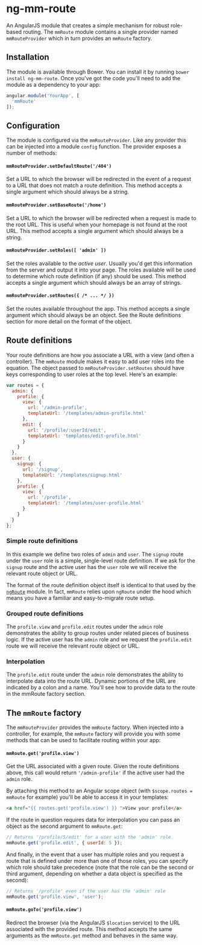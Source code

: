 # ng-mm-route

An AngularJS module that creates a simple mechanism for robust role-based
routing. The `mmRoute` module contains a single provider named `mmRouteProvider`
which in turn provides an `mmRoute` factory.

## Installation

The module is available through Bower. You can install it by running `bower
install ng-mm-route`. Once you've got the code you'll need to add the module as
a dependency to your app:

```js
angular.module('YourApp', [
  'mmRoute'
]);
```

## Configuration

The module is configured via the `mmRouteProvider`. Like any provider this can
be injected into a module `config` function. The provider exposes a number of
methods:

#### `mmRouteProvider.setDefaultRoute('/404')`

Set a URL to which the browser will be redirected in the event of a request to a
URL that does not match a route definition. This method accepts a single
argument which should always be a string.

#### `mmRouteProvider.setBaseRoute('/home')`

Set a URL to which the browser will be redirected when a request is made to the
root URL. This is useful when your homepage is not found at the root URL. This
method accepts a single argument which should always be a string.

#### `mmRouteProvider.setRoles([ 'admin' ])`

Set the roles available to the *active user*. Usually you'd get this information
from the server and output it into your page. The roles available will be used
to determine which route definition (if any) should be used. This method accepts
a single argument which should always be an array of strings.

#### `mmRouteProvider.setRoutes({ /* ... */ })`

Set the routes available throughout the app. This method accepts a single
argument which should always be an object. See the Route definitions section for
more detail on the format of the object.

## Route definitions

Your route definitions are how you associate a URL with a view (and often a
controller). The `mmRoute` module makes it easy to add user roles into the
equation. The object passed to `mmRouteProvider.setRoutes` should have keys
corresponding to user roles at the top level. Here's an example:

```js
var routes = {
  admin: {
    profile: {
      view: {
        url: '/admin-profile',
        templateUrl: '/templates/admin-profile.html'
      },
      edit: {
        url: '/profile/:userId/edit',
        templateUrl: 'templates/edit-profile.html'
      }
    }
  },
  user: {
    signup: {
      url: '/signup',
      templateUrl: '/templates/signup.html'
    },
    profile: {
      view: {
        url: '/profile',
        templateUrl: '/templates/user-profile.html'
      }
    }
  }
};
```

### Simple route definitions

In this example we define two roles of `admin` and `user`. The `signup` route
under the `user` role is a simple, single-level route definition. If we ask for
the `signup` route and the active user has the `user` role we will receive the
relevant route object or URL.

The format of the route definition object itself is identical to that used by
the [`ngRoute`][ngroute] module. In fact, `mmRoute` relies upon `ngRoute` under
the hood which means you have a familiar and easy-to-migrate route setup.

### Grouped route definitions

The `profile.view` and `profile.edit` routes under the `admin` role demonstrates
the ability to group routes under related pieces of business logic. If the
active user has the `admin` role and we request the `profile.edit` route we will
receive the relevant route object or URL.

### Interpolation

The `profile.edit` route under the `admin` role demonstrates the ability to
interpolate data into the route URL. Dynamic portions of the URL are indicated
by a colon and a name. You'll see how to provide data to the route in the
mmRoute factory section.

## The `mmRoute` factory

The `mmRouteProvider` provides the `mmRoute` factory. When injected into a
controller, for example, the `mmRoute` factory will provide you with some
methods that can be used to facilitate routing within your app:

#### `mmRoute.get('profile.view')`

Get the URL associated with a given route. Given the route definitions above,
this call would return `'/admin-profile'` if the active user had the `admin`
role.

By attaching this method to an Angular scope object (with `$scope.routes =
mmRoute` for example) you'll be able to access it in your templates:

```html
<a href="{{ routes.get('profile.view') }} ">View your profile</a>
```

If the route in question requires data for interpolation you can pass an object
as the second argument to `mmRoute.get`:

```js
// Returns '/profile/5/edit' for a user with the 'admin' role
mmRoute.get('profile.edit', { userId: 5 });
```

And finally, in the event that a user has multiple roles and you request a route
that is defined under more than one of those roles, you can specify which role
should take precedence (note that the role can be the second or third argument,
depending on whether a data object is specified as the second):

```js
// Returns '/profile' even if the user has the 'admin' role
mmRoute.get('profile.view', 'user');
```

#### `mmRoute.goTo('profile.view')`

Redirect the browser (via the AngularJS `$location` service) to the URL
associated with the provided route. This method accepts the same arguments as
the `mmRoute.get` method and behaves in the same way.

[ngroute]: https://docs.angularjs.org/api/ngRoute

